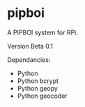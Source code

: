 # pipboi
A PIPBOI system for RPi.

Version Beta 0.1

Dependancies:

- Python
- Python bcrypt
- Python geopy
- Python geocoder
